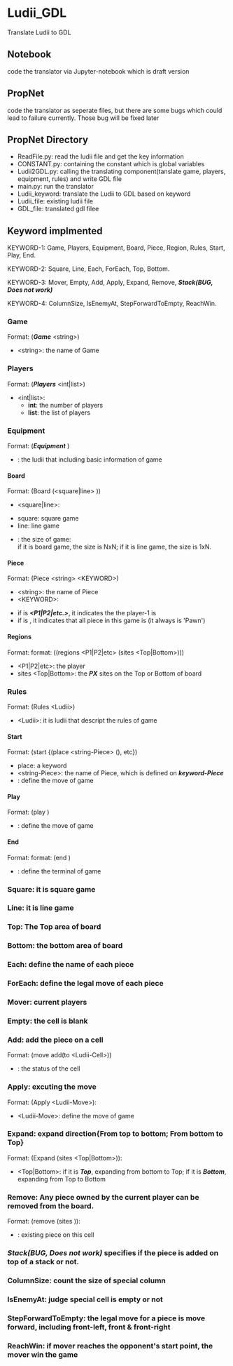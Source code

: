 # Ludii_GDL
Translate Ludii to GDL

## Notebook
code the translator via Jupyter-notebook which is draft version

## PropNet
code the translator as seperate files, but there are some bugs which could lead to failure currently. 
Those bug will be fixed later

## PropNet Directory
 + ReadFile.py: read the ludii file and get the key information
 + CONSTANT.py: containing the constant which is global variables
 + Ludii2GDL.py: calling the translating component(tanslate game, players, equipment, rules) and write GDL file
 + main.py: run the translator
 + Ludii_keyword: translate the Ludii to GDL based on keyword
 + Ludii_file: existing ludii file
 + GDL_file: translated gdl filee

## Keyword implmented
KEYWORD-1: Game, Players, Equipment, Board, Piece, Region, Rules, Start, Play, End. 
  
KEYWORD-2: Square, Line, Each, ForEach, Top, Bottom. 
  
KEYWORD-3: Mover, Empty, Add, Apply, Expand, Remove, ***Stack(BUG, Does not work)***
  
KEYWORD-4: ColumnSize, IsEnemyAt, StepForwardToEmpty, ReachWin. 
  
### Game  
Format: (***Game*** \<string>)
 + \<string>: the name of Game
  
### Players
Format: (***Players*** <int|list>)
 + <int|list>:
   * **int**: the number of players
   * **list**: the list of players
 
### Equipment
Format: (***Equipment*** <information>)
 + <information>: the ludii that including basic information of game

#### Board
 Format: (Board (<square|line> <int>))
 + <square|line>:
  * square: square game
  * line: line game
 + <int>: the size of game:  
 if it is board game, the size is NxN; if it is line game, the size is 1xN. 
 
#### Piece
 Format: (Piece \<string> \<KEYWORD>)
  + \<string>: the name of Piece
  + \<KEYWORD>: 
   * if ***<KEYWORD>*** is ***<P1|P2|etc.>***, it indicates the the player-1 is <string>
   * if ***<KEYWORD>*** is <Each>, it indicates that all piece in this game is <string>(it always is 'Pawn')

#### Regions
 Format: format: ((regions <P1|P2|etc> (sites <Top|Bottom>)))
  + <P1|P2|etc>: the player
  + sites <Top|Bottom>: the ***PX*** sites on the Top or Bottom of board

### Rules
 Format: (Rules \<Ludii>)
  + \<Ludii>: it is ludii that descript the rules of game

 #### Start
  Format: (start {(place \<string-Piece> (<Ludii-Move>), etc})
   + place: a keyword
   + \<string-Piece>: the name of Piece, which is defined on ***keyword-Piece*** 
   + <Ludii-Move>: define the move of game

#### Play
 Format: (play <Ludii-Move>)
  + <Ludii-Move>: define the move of game

#### End
 Format: format: (end <Ludii-End>)
  + <Ludii-End>: define the terminal of game
 

### Square: it is square game
### Line: it is line game
### Top: The Top area of board
### Bottom: the bottom area of board
### Each: define the name of each piece
### ForEach: define the legal move of each piece
### Mover: current players
### Empty: the cell is blank
### Add: add the piece on a cell
 Format: (move add(to \<Ludii-Cell>))
  + <Ludii-Cell>: the status of the cell
 
### Apply: excuting the move
 Format: (Apply \<Ludii-Move>):
  + \<Ludii-Move>: define the move of game

### Expand: expand direction{From top to bottom; From bottom to Top}
 Format: (Expand (sites <Top|Bottom>)):
  + <Top|Bottom>: if it is ***Top***, expanding from bottom to Top; if it is ***Bottom***, expanding from Top to Bottom

### Remove: Any piece owned by the current player can be removed from the board.
 Format: (remove (sites <occupied>)):
  + <occupied>: existing piece on this cell

### ***Stack(BUG, Does not work)*** specifies if the piece is added on top of a stack or not.

### ColumnSize: count the size of special column

### IsEnemyAt: judge special cell is empty or not

### StepForwardToEmpty: the legal move for a piece is move forward, including front-left, front & front-right
 
### ReachWin: if mover reaches the opponent's start point, the mover win the game
    
         
         
         
         
     
